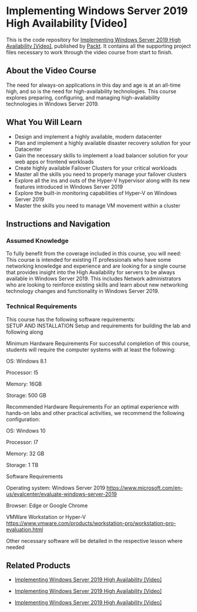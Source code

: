# Implementing Windows Server 2019 High Availability [Video]
This is the code repository for [Implementing Windows Server 2019 High Availability [Video]](https://www.packtpub.com/networking-and-servers/implementing-windows-server-2019-high-availability-video?utm_source=github&utm_medium=repository&utm_campaign=9781789955026), published by [Packt](https://www.packtpub.com/?utm_source=github). It contains all the supporting project files necessary to work through the video course from start to finish.
## About the Video Course
The need for always-on applications in this day and age is at an all-time high, and so is the need for high-availability technologies. This course explores preparing, configuring, and managing high-availability technologies in Windows Server 2019.

<H2>What You Will Learn</H2>
<DIV class=book-info-will-learn-text>
<UL>
<LI>Design and implement a highly available, modern datacenter 
<LI>Plan and implement a highly available disaster recovery solution for your Datacenter 
<LI>Gain the necessary skills to implement a load balancer solution for your web apps or frontend workloads 
<LI>Create highly available Failover Clusters for your critical workloads 
<LI>Master all the skills you need to properly manage your failover clusters 
<LI>Explore all the ins and outs of the Hyper-V hypervisor along with its new features introduced in Windows Server 2019 
<LI>Explore the built-in monitoring capabilities of Hyper-V on Windows Server 2019 
<LI>Master the skills you need to manage VM movement within a cluster </LI></UL></DIV>

## Instructions and Navigation
### Assumed Knowledge
To fully benefit from the coverage included in this course, you will need:<br/>
This course is intended for existing IT professionals who have some networking knowledge and experience and are looking for a single course that provides insight into the High Availability for servers to be always available in Windows Server 2019. 
This includes Network administrators who are looking to reinforce existing skills and learn about new networking technology changes and functionality in Windows Server 2019.
### Technical Requirements
This course has the following software requirements:<br/>
SETUP AND INSTALLATION
Setup and requirements for building the lab and following along

Minimum Hardware Requirements
For successful completion of this course, students will require the computer systems with at least the following:


OS: Windows 8.1



Processor: I5 



Memory: 16GB



Storage: 500 GB


Recommended Hardware Requirements
For an optimal experience with hands-on labs and other practical activities, we recommend the following configuration:


OS: Windows 10



Processor: I7



Memory: 32 GB



Storage: 1 TB


Software Requirements

Operating system: Windows Server 2019  https://www.microsoft.com/en-us/evalcenter/evaluate-windows-server-2019





Browser: Edge or Google Chrome





VMWare Workstation or Hyper-V https://www.vmware.com/products/workstation-pro/workstation-pro-evaluation.html





Other necessary software will be detailed in the respective lesson where needed

## Related Products
* [Implementing Windows Server 2019 High Availability [Video]](https://www.packtpub.com/networking-and-servers/implementing-windows-server-2019-high-availability-video?utm_source=github&utm_medium=repository&utm_campaign=9781789955026)

* [Implementing Windows Server 2019 High Availability [Video]](https://www.packtpub.com/networking-and-servers/implementing-windows-server-2019-high-availability-video?utm_source=github&utm_medium=repository&utm_campaign=9781789955026)

* [Implementing Windows Server 2019 High Availability [Video]](https://www.packtpub.com/networking-and-servers/implementing-windows-server-2019-high-availability-video?utm_source=github&utm_medium=repository&utm_campaign=9781789955026)

